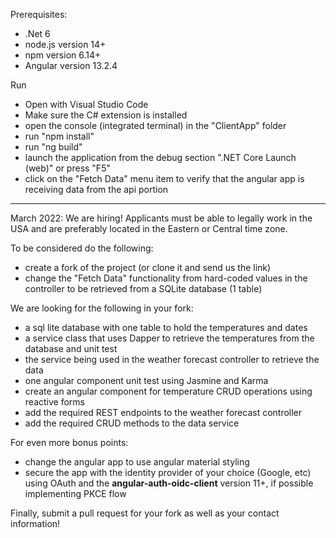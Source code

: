 Prerequisites:

- .Net 6
- node.js version 14+
- npm version 6.14+
- Angular version 13.2.4

Run

- Open with Visual Studio Code
- Make sure the C# extension is installed
- open the console (integrated terminal) in the "ClientApp" folder
- run "npm install"
- run "ng build"
- launch the application from the debug section ".NET Core Launch (web)" or press "F5"
- click on the "Fetch Data" menu item to verify that the angular app is receiving data from the api portion

---

March 2022: We are hiring!
Applicants must be able to legally work in the USA and are preferably located in the Eastern or Central time zone.

To be considered do the following:

- create a fork of the project (or clone it and send us the link)
- change the "Fetch Data" functionality from hard-coded values in the controller to be retrieved from a SQLite database (1 table)

We are looking for the following in your fork:

- a sql lite database with one table to hold the temperatures and dates
- a service class that uses Dapper to retrieve the temperatures from the database and unit test
- the service being used in the weather forecast controller to retrieve the data
- one angular component unit test using Jasmine and Karma
- create an angular component for temperature CRUD operations using reactive forms
- add the required REST endpoints to the weather forecast controller
- add the required CRUD methods to the data service

For even more bonus points:

- change the angular app to use angular material styling
- secure the app with the identity provider of your choice (Google, etc) using OAuth and the **angular-auth-oidc-client** version 11+, if possible implementing PKCE flow

Finally, submit a pull request for your fork as well as your contact information!
